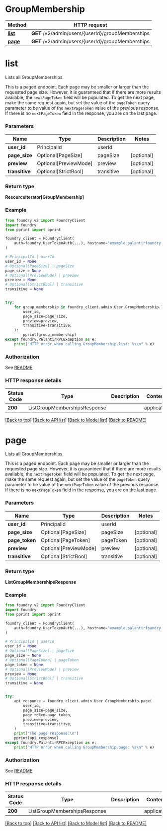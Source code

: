 # GroupMembership

Method | HTTP request |
------------- | ------------- |
[**list**](#list) | **GET** /v2/admin/users/{userId}/groupMemberships |
[**page**](#page) | **GET** /v2/admin/users/{userId}/groupMemberships |

# **list**
Lists all GroupMemberships.

This is a paged endpoint. Each page may be smaller or larger than the requested page size. However, it is guaranteed that if there are more results available, the `nextPageToken` field will be populated. To get the next page, make the same request again, but set the value of the `pageToken` query parameter to be value of the `nextPageToken` value of the previous response. If there is no `nextPageToken` field in the response, you are on the last page.

### Parameters

Name | Type | Description  | Notes |
------------- | ------------- | ------------- | ------------- |
**user_id** | PrincipalId | userId |  |
**page_size** | Optional[PageSize] | pageSize | [optional] |
**preview** | Optional[PreviewMode] | preview | [optional] |
**transitive** | Optional[StrictBool] | transitive | [optional] |

### Return type
**ResourceIterator[GroupMembership]**

### Example

```python
from foundry.v2 import FoundryClient
import foundry
from pprint import pprint

foundry_client = FoundryClient(
    auth=foundry.UserTokenAuth(...), hostname="example.palantirfoundry.com"
)

# PrincipalId | userId
user_id = None
# Optional[PageSize] | pageSize
page_size = None
# Optional[PreviewMode] | preview
preview = None
# Optional[StrictBool] | transitive
transitive = None


try:
    for group_membership in foundry_client.admin.User.GroupMembership.list(
        user_id,
        page_size=page_size,
        preview=preview,
        transitive=transitive,
    ):
        pprint(group_membership)
except foundry.PalantirRPCException as e:
    print("HTTP error when calling GroupMembership.list: %s\n" % e)

```



### Authorization

See [README](../../../README.md#authorization)

### HTTP response details
| Status Code | Type        | Description | Content Type |
|-------------|-------------|-------------|------------------|
**200** | ListGroupMembershipsResponse  |  | application/json |

[[Back to top]](#) [[Back to API list]](../../../README.md#apis-v2-link) [[Back to Model list]](../../../README.md#models-v2-link) [[Back to README]](../../../README.md)

# **page**
Lists all GroupMemberships.

This is a paged endpoint. Each page may be smaller or larger than the requested page size. However, it is guaranteed that if there are more results available, the `nextPageToken` field will be populated. To get the next page, make the same request again, but set the value of the `pageToken` query parameter to be value of the `nextPageToken` value of the previous response. If there is no `nextPageToken` field in the response, you are on the last page.

### Parameters

Name | Type | Description  | Notes |
------------- | ------------- | ------------- | ------------- |
**user_id** | PrincipalId | userId |  |
**page_size** | Optional[PageSize] | pageSize | [optional] |
**page_token** | Optional[PageToken] | pageToken | [optional] |
**preview** | Optional[PreviewMode] | preview | [optional] |
**transitive** | Optional[StrictBool] | transitive | [optional] |

### Return type
**ListGroupMembershipsResponse**

### Example

```python
from foundry.v2 import FoundryClient
import foundry
from pprint import pprint

foundry_client = FoundryClient(
    auth=foundry.UserTokenAuth(...), hostname="example.palantirfoundry.com"
)

# PrincipalId | userId
user_id = None
# Optional[PageSize] | pageSize
page_size = None
# Optional[PageToken] | pageToken
page_token = None
# Optional[PreviewMode] | preview
preview = None
# Optional[StrictBool] | transitive
transitive = None


try:
    api_response = foundry_client.admin.User.GroupMembership.page(
        user_id,
        page_size=page_size,
        page_token=page_token,
        preview=preview,
        transitive=transitive,
    )
    print("The page response:\n")
    pprint(api_response)
except foundry.PalantirRPCException as e:
    print("HTTP error when calling GroupMembership.page: %s\n" % e)

```



### Authorization

See [README](../../../README.md#authorization)

### HTTP response details
| Status Code | Type        | Description | Content Type |
|-------------|-------------|-------------|------------------|
**200** | ListGroupMembershipsResponse  |  | application/json |

[[Back to top]](#) [[Back to API list]](../../../README.md#apis-v2-link) [[Back to Model list]](../../../README.md#models-v2-link) [[Back to README]](../../../README.md)

